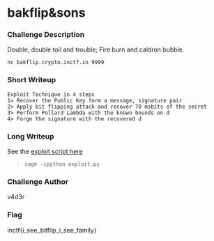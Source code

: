# bakflip&sons

### Challenge Description

Double, double toil and trouble;
Fire burn and caldron bubble.

`nc bakflip.crypto.inctf.in 9999`
### Short Writeup

    Exploit Technique in 4 steps
    1> Recover the Public Key form a message, signature pair
    2> Apply bit flipping attack and recover 70 msbits of the secret
    3> Perform Pollard Lambda with the known bounds on d
    4> Forge the signature with the recovered d

### Long Writeup

See the [exploit script here](Admin/exploit.py)

>  `sage -ipython exploit.py`

### Challenge Author

v4d3r

### Flag

inctf{i_see_bitflip_i_see_family}
